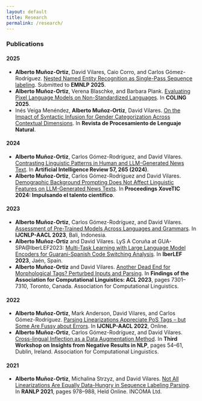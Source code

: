 ```yaml
---
layout: default
title: Research
permalink: /research/
---
```


### Publications

#### 2025

- **Alberto Muñoz-Ortiz**, David Vilares, Caio Corro, and Carlos Gómez-Rodríguez. [Nested Named Entity Recognition as Single-Pass Sequence labeling](https://arxiv.org/abs/2505.16855). Submitted to **EMNLP 2025**.
- **Alberto Muñoz-Ortiz**, Verena Blaschke, and Barbara Plank. [Evaluating Pixel Language Models on Non-Standardized Languages](https://aclanthology.org/2025.coling-main.427/). In **COLING 2025**.
- Inés Veiga Menéndez, **Alberto Muñoz-Ortiz**, David Vilares. [On the Impact of Syntactic Infusion for Gender Categorization Across Contextual Dimensions](http://journal.sepln.org/sepln/ojs/ojs/index.php/pln/article/view/6673). In **Revista de Procesamiento de Lenguaje Natural**.

#### 2024

- **Alberto Muñoz-Ortiz**, Carlos Gómez-Rodríguez, and David Vilares. [Contrasting Linguistic Patterns in Human and LLM-Generated News Text](https://link.springer.com/article/10.1007/s10462-024-10903-2?utm_source=rct_congratemailt&utm_medium=email&utm_campaign=oa_20240823&utm_content=10.1007/s10462-024-10903-2#citeas). In **Artificial Intelligence Review 57, 265 (2024)**.
- **Alberto Muñoz-Ortiz**, Carlos Gómez-Rodríguez and David Vilares. [Demographic Background Prompting Does Not Affect Linguistic Features on LLM-Generated News Texts](https://portalinvestigacion.udc.gal/documentos/67e30317d40c1252cde1f95d?lang=gl). In **Proceedings XoveTIC 2024: Impulsando el talento científico**.

#### 2023

- **Alberto Muñoz-Ortiz**, Carlos Gómez-Rodríguez, and David Vilares. [Assessment of Pre-Trained Models Across Languages and Grammars](https://arxiv.org/abs/2309.11165). In **IJCNLP-AACL 2023**, Bali, Indonesia.
- **Alberto Muñoz-Ortiz** and David Vilares. LyS A Coruña at GUA-SPA@IberLEF2023: [Multi-Task Learning with Large Language Model Encoders for Guarani-Spanish Code Switching Analysis](https://ruc.udc.es/dspace/handle/2183/33478). In **IberLEF 2023**, Jaén, Spain.
- **Alberto Muñoz-Ortiz** and David Vilares. [Another Dead End for Morphological Tags? Perturbed Inputs and Parsing](https://aclanthology.org/2023.findings-acl.459/). In **Findings of the Association for Computational Linguistics: ACL 2023**, pages 7301–7310, Toronto, Canada. Association for Computational Linguistics.

#### 2022

- **Alberto Muñoz-Ortiz**, Mark Anderson, David Vilares, and Carlos Gómez-Rodríguez. [Parsing Linearizations Appreciate PoS Tags – but Some Are Fussy about Errors](https://aclanthology.org/2022.aacl-short.16/). In **IJCNLP-AACL 2022**, Online.
- **Alberto Muñoz-Ortiz**, Carlos Gómez-Rodríguez, and David Vilares. [Cross-lingual Inflection as a Data Augmentation Method](https://aclanthology.org/2022.insights-1.7/). In **Third Workshop on Insights from Negative Results in NLP**, pages 54–61, Dublin, Ireland. Association for Computational Linguistics.

#### 2021

- **Alberto Muñoz-Ortiz**, Michalina Strzyz, and David Vilares. [Not All Linearizations Are Equally Data-Hungry in Sequence Labeling Parsing](https://aclanthology.org/2021.ranlp-1.111/). In **RANLP 2021**, pages 978–988, Held Online. INCOMA Ltd.
